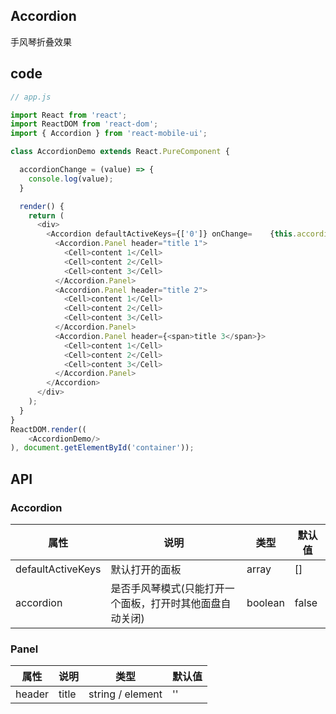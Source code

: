 ## Accordion

手风琴折叠效果

## code

```js
// app.js

import React from 'react';
import ReactDOM from 'react-dom';
import { Accordion } from 'react-mobile-ui';

class AccordionDemo extends React.PureComponent {

  accordionChange = (value) => {
    console.log(value);
  }

  render() {
    return (
      <div>
        <Accordion defaultActiveKeys={['0']} onChange=    {this.accordionChange}>
          <Accordion.Panel header="title 1">
            <Cell>content 1</Cell>
            <Cell>content 2</Cell>
            <Cell>content 3</Cell>
          </Accordion.Panel>
          <Accordion.Panel header="title 2">
            <Cell>content 1</Cell>
            <Cell>content 2</Cell>
            <Cell>content 3</Cell>
          </Accordion.Panel>
          <Accordion.Panel header={<span>title 3</span>}>
            <Cell>content 1</Cell>
            <Cell>content 2</Cell>
            <Cell>content 3</Cell>
          </Accordion.Panel>
        </Accordion>
      </div>
    );
  }
}
ReactDOM.render((
    <AccordionDemo/>
), document.getElementById('container'));

```

## API

### Accordion

属性 | 说明 | 类型 | 默认值
----|-----|------|------
| defaultActiveKeys    | 默认打开的面板  |   array | [] |
| accordion    | 是否手风琴模式(只能打开一个面板，打开时其他面盘自动关闭) | boolean | false |

### Panel
属性 | 说明 | 类型 | 默认值
----|-----|------|------
| header    | title |   string / element | '' |
